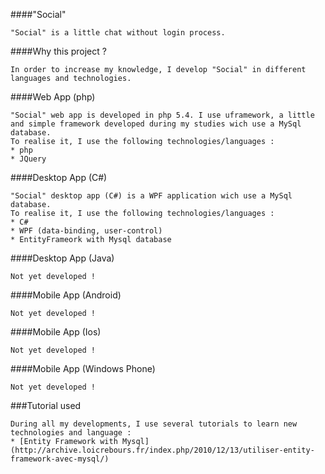 ####"Social"

	"Social" is a little chat without login process.
	
####Why this project ?

	In order to increase my knowledge, I develop "Social" in different languages and technologies.

####Web App (php)

	"Social" web app is developed in php 5.4. I use uframework, a little and simple framework developed during my studies wich use a MySql database.
	To realise it, I use the following technologies/languages :
	* php
	* JQuery

####Desktop App (C#)

	"Social" desktop app (C#) is a WPF application wich use a MySql database.
	To realise it, I use the following technologies/languages :
	* C#
	* WPF (data-binding, user-control)
	* EntityFrameork with Mysql database

####Desktop App (Java)

	Not yet developed !

####Mobile App (Android)

	Not yet developed !

####Mobile App (Ios)

	Not yet developed !

####Mobile App (Windows Phone)

	Not yet developed !
	
###Tutorial used

	During all my developments, I use several tutorials to learn new technologies and language :
	* [Entity Framework with Mysql](http://archive.loicrebours.fr/index.php/2010/12/13/utiliser-entity-framework-avec-mysql/)